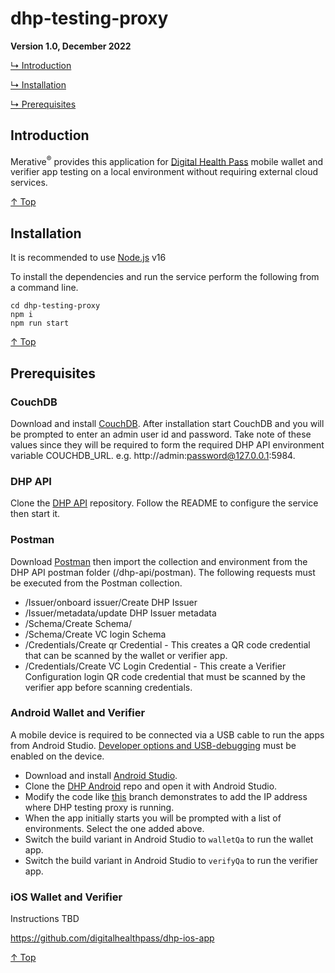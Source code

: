 # dhp-testing-proxy

**Version 1.0, December 2022**

[↳ Introduction](#introduction)

[↳ Installation](#installation)

[↳ Prerequisites](#prerequisites)

## Introduction

Merative<sup>®</sup> provides this application for [Digital Health Pass](https://www.ibm.com/products/digital-health-pass/ "Digital Health Pass") mobile wallet and verifier app testing on a local environment without requiring external cloud services.

[↑ Top](#readme)

## Installation

It is recommended to use [Node.js](https://nodejs.org/) v16

To install the dependencies and run the service perform the following from a command line.

```
cd dhp-testing-proxy
npm i
npm run start
```

[↑ Top](#readme)

## Prerequisites

### CouchDB
Download and install [CouchDB](https://couchdb.apache.org/).  After installation start CouchDB and you will be prompted to enter an admin user id and password.  Take note of these values since they will be required to form the required DHP API environment variable COUCHDB_URL.  e.g. http://admin:password@127.0.0.1:5984.

### DHP API
Clone the [DHP API](https://github.com/digitalhealthpass/dhp-api) repository.  Follow the README to configure the service then start it. 

### Postman
Download [Postman](https://www.postman.com/downloads/) then import the collection and environment from the DHP API postman folder (/dhp-api/postman). The following requests must be executed from the Postman collection.

- /Issuer/onboard issuer/Create DHP Issuer
- /Issuer/metadata/update DHP Issuer metadata
- /Schema/Create Schema/
- /Schema/Create VC login Schema
- /Credentials/Create qr Credential - This creates a QR code credential that can be scanned by the wallet or verifier app.
- /Credentials/Create VC Login Credential - This create a Verifier Configuration login QR code credential that must be scanned by the verifier app before scanning credentials.

### Android Wallet and Verifier

A mobile device is required to be connected via a USB cable to run the apps from Android Studio. [Developer options and USB-debugging](https://developer.android.com/studio/debug/dev-options#:~:text=Enable%20developer%20options%20and%20USB%20debugging,-Figure%201.&text=To%20enable%20developer%20options%2C%20tap,Settings%20%3E%20About%20Phone%20%3E%20Build%20Number) must be enabled on the device.

- Download and install [Android Studio](https://developer.android.com/studio).
- Clone the [DHP Android](https://github.com/digitalhealthpass/dhp-android-app) repo and open it with Android Studio.
- Modify the code like [this](https://github.com/digitalhealthpass/dhp-android-app/tree/run-against-local-testing-proxy) branch demonstrates to add the IP address where DHP testing proxy is running.
- When the app initially starts you will be prompted with a list of environments.  Select the one added above.
- Switch the build variant in Android Studio to `walletQa` to run the wallet app.
- Switch the build variant in Android Studio to `verifyQa` to run the verifier app.

### iOS Wallet and Verifier

Instructions TBD

https://github.com/digitalhealthpass/dhp-ios-app

[↑ Top](#readme)
